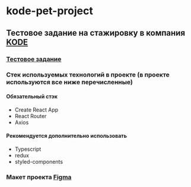 # kode-pet-project

## Тестовое задание на стажировку в компания [KODE](https://kode.ru/)

### [Тестовое задание](https://github.com/appKODE/trainee-test-frontend)

### Стек используемых технологий в проекте (в проекте используются все ниже перечисленные)
#### Обязательный стэк
- Create React App
- React Router
- Axios

#### Рекомендуется дополнительно использовать
- Typescript
- redux
- styled-components


### Макет проекта [Figma](https://www.figma.com/file/GRRKONipVClULsfdCAuVs1/KODE-Trainee-Dev-Осень'21?node-id=11%3A14414)